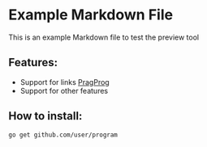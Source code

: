 # Example Markdown File

This is an example Markdown file to test the preview tool

## Features:

* Support for links [PragProg](https://pragprog.com)
* Support for other features

## How to install:

```sh
go get github.com/user/program
```
